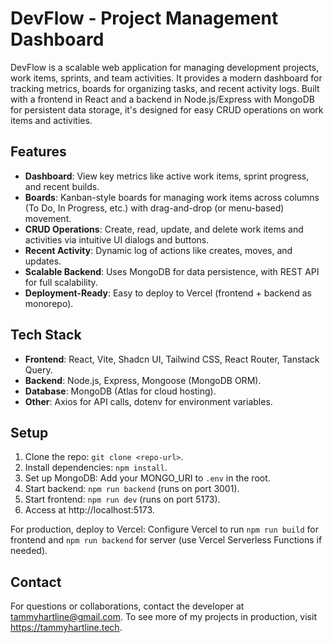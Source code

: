 # DevFlow - Project Management Dashboard

DevFlow is a scalable web application for managing development projects, work items, sprints, and team activities. It provides a modern dashboard for tracking metrics, boards for organizing tasks, and recent activity logs. Built with a frontend in React and a backend in Node.js/Express with MongoDB for persistent data storage, it's designed for easy CRUD operations on work items and activities.

## Features
- **Dashboard**: View key metrics like active work items, sprint progress, and recent builds.
- **Boards**: Kanban-style boards for managing work items across columns (To Do, In Progress, etc.) with drag-and-drop (or menu-based) movement.
- **CRUD Operations**: Create, read, update, and delete work items and activities via intuitive UI dialogs and buttons.
- **Recent Activity**: Dynamic log of actions like creates, moves, and updates.
- **Scalable Backend**: Uses MongoDB for data persistence, with REST API for full scalability.
- **Deployment-Ready**: Easy to deploy to Vercel (frontend + backend as monorepo).

## Tech Stack
- **Frontend**: React, Vite, Shadcn UI, Tailwind CSS, React Router, Tanstack Query.
- **Backend**: Node.js, Express, Mongoose (MongoDB ORM).
- **Database**: MongoDB (Atlas for cloud hosting).
- **Other**: Axios for API calls, dotenv for environment variables.

## Setup
1. Clone the repo: `git clone <repo-url>`.
2. Install dependencies: `npm install`.
3. Set up MongoDB: Add your MONGO_URI to `.env` in the root.
4. Start backend: `npm run backend` (runs on port 3001).
5. Start frontend: `npm run dev` (runs on port 5173).
6. Access at http://localhost:5173.

For production, deploy to Vercel: Configure Vercel to run `npm run build` for frontend and `npm run backend` for server (use Vercel Serverless Functions if needed).

## Contact
For questions or collaborations, contact the developer at tammyhartline@gmail.com. To see more of my projects in production, visit https://tammyhartline.tech.
